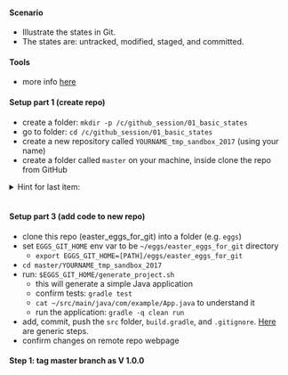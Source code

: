 
#### Scenario

* Illustrate the states in Git.
* The states are: untracked, modified, staged, and committed.

#### Tools

* more info [here](./reference_doc/Tools.md)

#### Setup part 1 (create repo)

* create a folder: `mkdir -p /c/github_session/01_basic_states`
* go to folder: `cd /c/github_session/01_basic_states`
* create a new repository called `YOURNAME_tmp_sandbox_2017` (using your name)
* create a folder called `master` on your machine, inside clone the repo from GitHub
<details><summary>Hint for last item:</summary>
<p><pre>
cd master
# change repo as appropriate:
git clone https://github.com/codetojoy/YOURNAME_tmp_sandbox_2017.git
</pre></p></details>
<br/>

#### Setup part 3 (add code to new repo)

* clone this repo (easter_eggs_for_git) into a folder (e.g. `eggs`)
* set `EGGS_GIT_HOME` env var to be `~/eggs/easter_eggs_for_git` directory
    * `export EGGS_GIT_HOME=[PATH]/eggs/easter_eggs_for_git`
* `cd master/YOURNAME_tmp_sandbox_2017`
* run: `$EGGS_GIT_HOME/generate_project.sh` 
    * this will generate a simple Java application
    * confirm tests: `gradle test`
    * `cat ~/src/main/java/com/example/App.java` to understand it
    * run the application: `gradle -q clean run`
* add, commit, push the `src` folder, `build.gradle`, and `.gitignore`. [Here](../reference_doc/Commit.md) are generic steps.
* confirm changes on remote repo webpage

#### Step 1: tag master branch as V 1.0.0

